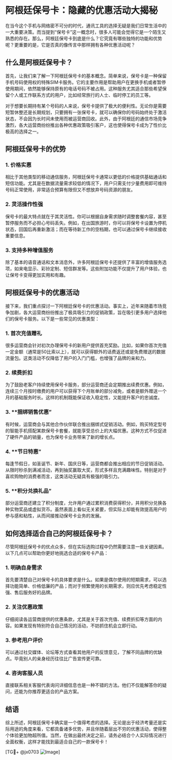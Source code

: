# 阿根廷保号卡：隐藏的优惠活动大揭秘

在当今这个手机与网络密不可分的时代，通讯工具的选择无疑是我们日常生活中的一大重要决策。而当提到“保号卡”这一概念时，很多人可能会觉得它是一个陌生又熟悉的存在。那么，阿根廷保号卡到底是什么？它究竟有哪些独特的功能和优势呢？更重要的是，它是否真的像传言中那样拥有各种优惠活动呢？

## 什么是阿根廷保号卡？

首先，让我们来了解一下阿根廷保号卡的基本概念。简单来说，保号卡是一种保留手机号码使用权的特殊SIM卡服务。它的主要作用是帮助用户在更换手机或者暂停使用期间，依然能够保持原有的电话号码不被占用。这种服务尤其适合那些希望保留个人或工作联系方式的用户，比如经常旅行的人士、临时停工的员工等。

对于想要长期持有某个号码的人来说，保号卡提供了极大的便利性。无论你是需要短暂休整还是长期规划，只要拥有一张保号卡，就可以确保你的号码始终处于激活状态，不会因为长时间未使用而被运营商回收。此外，由于阿根廷的通信市场竞争激烈，各大运营商纷纷推出各种优惠政策吸引客户，这也使得保号卡成为了性价比极高的选择之一。

## 阿根廷保号卡的优势

### 1. **价格实惠**
相比于其他类型的移动通信服务，阿根廷保号卡通常以更低的价格提供基础通话和短信功能。尤其是在数据流量需求较低的情况下，用户只需支付少量费用即可维持号码正常使用，非常适合预算有限但又不想放弃号码资源的朋友。

### 2. **灵活操作性强**
保号卡的最大特点就在于其灵活性。你可以根据自身需求随时调整套餐内容，甚至暂停服务而不必担心号码丢失。例如，在出国旅游时，你可以将保号卡设置为停机状态，回国后再重新激活；而在等待新工作的空档期，也可以通过保号卡继续接收重要信息。

### 3. **支持多种增值服务**
除了基本的语音通话和文本消息外，许多阿根廷保号卡还提供了丰富的增值服务选项，如来电显示、彩铃定制、短信群发等。这些附加功能不仅提升了用户体验，也让保号卡变得更加实用和有趣。

## 阿根廷保号卡的优惠活动

接下来，我们重点探讨一下阿根廷保号卡的优惠活动。事实上，近年来随着市场竞争加剧，各大运营商纷纷推出了极具吸引力的促销政策，旨在吸引更多用户选择他们的保号卡服务。以下是一些常见的优惠类型：

### 1. **首次充值赠礼**
很多运营商会针对初次办理保号卡的新用户提供首充奖励。比如，如果你首次充值一定金额（通常是50比索以上），就可以获得额外的话费返还或是免费赠送的数据流量包。这类活动不仅降低了用户的入门门槛，也增强了品牌的亲和力。

### 2. **续费折扣**
为了鼓励老客户持续使用保号卡服务，部分运营商还会定期推出续费优惠。例如，连续三个月按时缴费的用户可以获得下个月账单的部分减免，或者是额外赠送一个月的基础服务时长。这样的机制既能保证收入稳定性，又能提升客户的忠诚度。

### 3. **捆绑销售优惠”
有时候，运营商会与其他合作伙伴联合推出捆绑式促销活动。例如，购买特定型号的智能手机搭配某款保号卡套餐，就能享受总价上的大幅优惠。这种方式不仅促进了硬件产品的销量，也为保号卡业务带来了新的增长点。

### 4. **节日特惠”
每逢节假日，如圣诞节、新年、国庆日等，运营商都会推出相应的节日促销活动。从限时秒杀到满减活动，再到抽奖赢取大奖，形式多样且充满趣味性。特别是对于喜欢购物的消费者而言，这类活动无疑具有极强的吸引力。

### 5. **积分兑换礼品”
部分运营商还建立了积分制度，允许用户通过累积消费获得积分，并用积分兑换各种实物奖品或虚拟货币。虽然表面上看似无关紧要，但实际上却能有效提高用户的参与感和粘性，从而间接推动保号卡业务的发展。

## 如何选择适合自己的阿根廷保号卡？

尽管阿根廷保号卡的优点众多，但在实际选购过程中仍然需要注意一些关键因素。以下几点可以帮助你更好地挑选合适的保号卡产品：

### 1. **明确自身需求**
首先要清楚自己对保号卡的具体要求是什么。如果是偶尔使用的短期需求，可以选择功能简单、价格低廉的产品；而对于频繁使用的长期需求，则应优先考虑稳定性强、售后服务好的品牌。

### 2. **关注优惠政策**
仔细阅读各运营商提供的优惠条款，尤其是关于首次充值、续费折扣等方面的内容。如果发现有特别符合自己情况的活动，不妨抓住机会立即行动。

### 3. **参考用户评价**
可以通过社交媒体、论坛等方式查看其他用户的反馈意见，了解不同品牌的优缺点。毕竟别人的亲身经历往往比广告宣传更可靠。

### 4. **咨询客服人员**
直接联系相关客服代表询问详细信息也是一种不错的方法。他们不仅能解答你的疑问，还能为你推荐更适合的产品方案。

## 结语

综上所述，阿根廷保号卡确实是一个值得考虑的选择。无论是出于经济考量还是实际用途的角度来看，它都具备诸多优势，并且伴随着层出不穷的优惠活动，使得整个体验更加物超所值。当然，在做出最终决定之前，请务必结合个人实际情况进行全面权衡，这样才能找到最适合自己的一款保号卡！

[TG💪+ @jx0703 ![Image](https://github.com/user-attachments/assets/dbca1d08-cadb-493c-b0ec-ad6f7a83f270)]